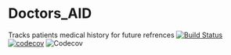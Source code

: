 # Doctors_AID

Tracks patients medical history for future refrences
[![Build Status](https://travis-ci.com/Phindulo60/Doctors_AID.svg?branch=master)](https://travis-ci.com/Phindulo60/Doctors_AID)
[![codecov](https://codecov.io/gh/Phindulo60/Doctors_AID/branch/master/graph/badge.svg?token=LRGUn1co95)](https://codecov.io/gh/Phindulo60/Doctors_AID)
![Codecov](https://img.shields.io/codecov/c/github/Phindulo60/Doctors_AID?token=LRGUn1co95)
